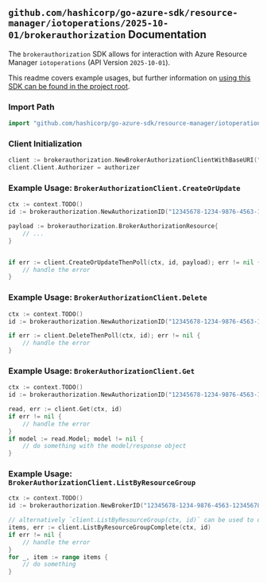 
## `github.com/hashicorp/go-azure-sdk/resource-manager/iotoperations/2025-10-01/brokerauthorization` Documentation

The `brokerauthorization` SDK allows for interaction with Azure Resource Manager `iotoperations` (API Version `2025-10-01`).

This readme covers example usages, but further information on [using this SDK can be found in the project root](https://github.com/hashicorp/go-azure-sdk/tree/main/docs).

### Import Path

```go
import "github.com/hashicorp/go-azure-sdk/resource-manager/iotoperations/2025-10-01/brokerauthorization"
```


### Client Initialization

```go
client := brokerauthorization.NewBrokerAuthorizationClientWithBaseURI("https://management.azure.com")
client.Client.Authorizer = authorizer
```


### Example Usage: `BrokerAuthorizationClient.CreateOrUpdate`

```go
ctx := context.TODO()
id := brokerauthorization.NewAuthorizationID("12345678-1234-9876-4563-123456789012", "example-resource-group", "instanceName", "brokerName", "authorizationName")

payload := brokerauthorization.BrokerAuthorizationResource{
	// ...
}


if err := client.CreateOrUpdateThenPoll(ctx, id, payload); err != nil {
	// handle the error
}
```


### Example Usage: `BrokerAuthorizationClient.Delete`

```go
ctx := context.TODO()
id := brokerauthorization.NewAuthorizationID("12345678-1234-9876-4563-123456789012", "example-resource-group", "instanceName", "brokerName", "authorizationName")

if err := client.DeleteThenPoll(ctx, id); err != nil {
	// handle the error
}
```


### Example Usage: `BrokerAuthorizationClient.Get`

```go
ctx := context.TODO()
id := brokerauthorization.NewAuthorizationID("12345678-1234-9876-4563-123456789012", "example-resource-group", "instanceName", "brokerName", "authorizationName")

read, err := client.Get(ctx, id)
if err != nil {
	// handle the error
}
if model := read.Model; model != nil {
	// do something with the model/response object
}
```


### Example Usage: `BrokerAuthorizationClient.ListByResourceGroup`

```go
ctx := context.TODO()
id := brokerauthorization.NewBrokerID("12345678-1234-9876-4563-123456789012", "example-resource-group", "instanceName", "brokerName")

// alternatively `client.ListByResourceGroup(ctx, id)` can be used to do batched pagination
items, err := client.ListByResourceGroupComplete(ctx, id)
if err != nil {
	// handle the error
}
for _, item := range items {
	// do something
}
```
